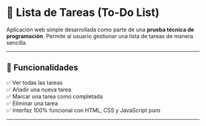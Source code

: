 # 📝 Lista de Tareas (To-Do List)

Aplicación web simple desarrollada como parte de una **prueba técnica de programación**. Permite al usuario gestionar una lista de tareas de manera sencilla.

---

## 🔧 Funcionalidades

✅ Ver todas las tareas  
✅ Añadir una nueva tarea  
✅ Marcar una tarea como completada  
✅ Eliminar una tarea  
✅ Interfaz 100% funcional con HTML, CSS y JavaScript puro  

---



